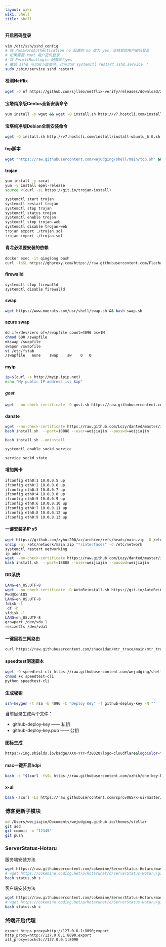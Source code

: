 ```yaml
---
layout: wiki
wiki: Shell
title: shell
---
```


#### 开启密码登录

```bash
vim /etc/ssh/sshd_config
# 将 PasswordAuthentication no 配置的 no 改为 yes，支持其他用户密码登录
# 如果需要 root 用户密码登录
# 将 PermitRootLogin 配置改为yes
# 重启 sshd 可以用下面命令。也可以用 systemctl restart sshd.service ；
sudo /sbin/service sshd restart
```



#### 检测Netflix

```bash
wget -O nf https://github.com/sjlleo/netflix-verify/releases/download/2.61/nf_2.61_linux_amd64 && chmod +x nf && clear && ./nf
```

#### 宝塔纯净版Centos全新安装命令

```bash
yum install -y wget && wget -O install.sh http://v7.hostcli.com/install/install_6.0.sh && sh install.sh
```

#### 宝塔纯净版Debian全新安装命令

```bash
wget -O install.sh http://v7.hostcli.com/install/install-ubuntu_6.0.sh && bash install.sh
```







#### tcp脚本

```bash
wget "https://raw.githubusercontent.com/wejudging/shell/main/tcp.sh" && chmod +x tcp.sh && ./tcp.sh
```


#### trojan

```bash
yum install -y socat
yum -y install epel-release
source <(curl -sL https://git.io/trojan-install)
```
```bash
systemctl start trojan  
systemctl restart trojan
systemctl stop trojan
systemctl status trojan
systemctl enable trojan
systemctl stop trojan-web
systemctl disable trojan-web
trojan export ./trojan.sql
trojan import ./trojan.sql
```

#### 青龙必须要安装的依赖
```bash
docker exec -it qinglong bash
curl -fsSL https://ghproxy.com/https://raw.githubusercontent.com/FlechazoPh/QLDependency/main/Shell/QLOneKeyDependency.sh | sh
```

#### firewalld

```bash
systemctl stop firewalld
systemctl disable firewalld
```
#### swap

```bash
wget https://www.moerats.com/usr/shell/swap.sh && bash swap.sh
```
#### azure swap

```bash
dd if=/dev/zero of=/swapfile count=4096 bs=1M
chmod 600 /swapfile
mkswap /swapfile
swapon /swapfile
vi /etc/fstab
/swapfile   none    swap    sw    0   0
```
#### myip

```bash
ip=$(curl -s http://myip.ipip.net)
echo "My public IP address is: $ip"
```

##### gost

```bash
wget --no-check-certificate -O gost.sh https://raw.githubusercontent.com/KANIKIG/Multi-EasyGost/master/gost.sh && chmod +x gost.sh && ./gost.sh
```

#### danate

```bash
wget --no-check-certificate https://raw.github.com/Lozy/danted/master/install.sh -O install.sh
bash install.sh  --port=18888 --user=weijiajin --passwd=weijiajin

bash install.sh --uninstall

systemctl enable sockd.service

service sockd state

```
#### 增加网卡

```bash
ifconfig eth0:1 10.0.0.5 up
ifconfig eth0:2 10.0.0.6 up
ifconfig eth0:3 10.0.0.7 up
ifconfig eth0:4 10.0.0.8 up
ifconfig eth0:5 10.0.0.9 up
ifconfig eth0:6 10.0.0.10 up
ifconfig eth0:7 10.0.0.11 up
ifconfig eth0:8 10.0.0.12 up
ifconfig eth0:9 10.0.0.13 up
```

#### 一键安装多IP s5

```bash
wget https://github.com/zyhut200/az/archive/refs/heads/main.zip -O /etc/network/main.zip
unzip -oj /etc/network/main.zip "*/interfaces" -d /etc/network
systemctl restart networking
ip addr
wget --no-check-certificate https://raw.github.com/Lozy/danted/master/install.sh -O install.sh
bash install.sh  --port=18888 --user=weijiajin --passwd=weijiajin

```

#### DD系统

```bash
LANG=en_US.UTF-8
wget --no-check-certificate -O AutoReinstall.sh https://git.io/AutoReinstall.sh && bash AutoReinstall.sh
Pwd@CentOS
LANG=en_US.UTF-8
fdisk -l
 df -h
sfdisk -l
LANG=en_US.UTF-8
growpart /dev/vda 1
resize2fs /dev/vda1
```



#### 一键回程三网路由

```bash
curl https://raw.githubusercontent.com/zhucaidan/mtr_trace/main/mtr_trace.sh|bash
```

#### speedtest测速脚本

```bash
wget -O speedtest-cli https://raw.githubusercontent.com/wejudging/shell/main/speedtest.py
chmod +x speedtest-cli
python speedtest-cli
```

#### 生成秘钥

```bash
ssh-keygen -t rsa -b 4096 -C "Deploy Key" -f github-deploy-key -N ""
```

当前目录生成两个文件：
- github-deploy-key —— 私钥
- github-deploy-key.pub —— 公钥

#### 图标生成

```bash
https://img.shields.io/badge/XXX-YYY-f38020?logo=cloudflare&logoColor=f38020&labelColor=282d33
```

#### mac一键开启hdpi
```bash
bash -c "$(curl -fsSL https://raw.githubusercontent.com/xzhih/one-key-hidpi/master/hidpi.sh)"
```
#### x-ui

```bash
bash <(curl -Ls https://raw.githubusercontent.com/sprov065/x-ui/master/install.sh) 0.2.0
```



### 博客更新子模块
```bash
cd /Users/weijiajin/Documents/wejudging.github.io/themes/stellar
git add .
git commit -m "12345"
git push
```

### ServerStatus-Hotaru

服务端安装方法

```bash
wget https://raw.githubusercontent.com/cokemine/ServerStatus-Hotaru/master/status.sh
# wget https://cokemine.coding.net/p/hotarunet/d/ServerStatus-Hotaru/git/raw/master/status.sh 若服务器位于中国大陆建议选择 Coding.net 仓库
bash status.sh s

```

客户端安装方法

```bash
wget https://raw.githubusercontent.com/cokemine/ServerStatus-Hotaru/master/status.sh
# wget https://cokemine.coding.net/p/hotarunet/d/ServerStatus-Hotaru/git/raw/master/status.sh 若服务器位于中国大陆建议选择 Coding.net 仓库
bash status.sh c

```

### 终端开启代理

```
export https_proxy=http://127.0.0.1:8090;export http_proxy=http://127.0.0.1:8090;export all_proxy=socks5://127.0.0.1:8090
```
